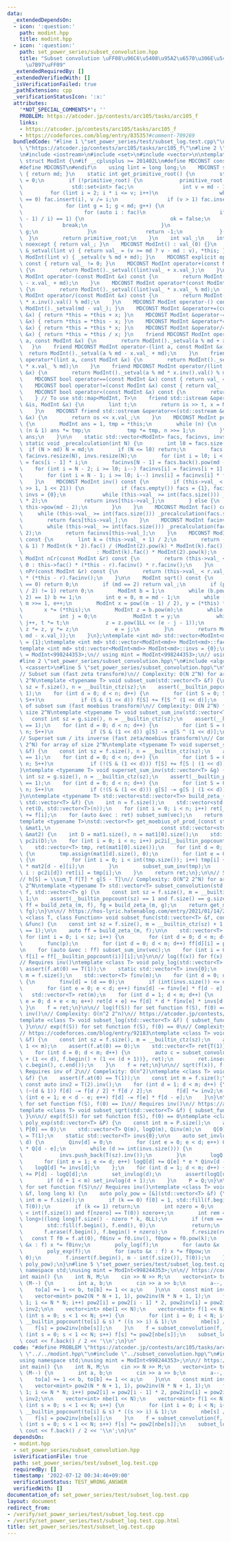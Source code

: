 ```yaml
---
data:
  _extendedDependsOn:
  - icon: ':question:'
    path: modint.hpp
    title: modint.hpp
  - icon: ':question:'
    path: set_power_series/subset_convolution.hpp
    title: "Subset convolution \uFF08\u96C6\u5408\u95A2\u6570\u306E\u5404\u7A2E\u6F14\
      \u7B97\uFF09"
  _extendedRequiredBy: []
  _extendedVerifiedWith: []
  _isVerificationFailed: true
  _pathExtension: cpp
  _verificationStatusIcon: ':x:'
  attributes:
    '*NOT_SPECIAL_COMMENTS*': ''
    PROBLEM: https://atcoder.jp/contests/arc105/tasks/arc105_f
    links:
    - https://atcoder.jp/contests/arc105/tasks/arc105_f
    - https://codeforces.com/blog/entry/83535?#comment-709269
  bundledCode: "#line 1 \"set_power_series/test/subset_log.test.cpp\"\n#define PROBLEM\
    \ \"https://atcoder.jp/contests/arc105/tasks/arc105_f\"\n#line 2 \"modint.hpp\"\
    \n#include <iostream>\n#include <set>\n#include <vector>\n\ntemplate <int md>\
    \ struct ModInt {\n#if __cplusplus >= 201402L\n#define MDCONST constexpr\n#else\n\
    #define MDCONST\n#endif\n    using lint = long long;\n    MDCONST static int mod()\
    \ { return md; }\n    static int get_primitive_root() {\n        static int primitive_root\
    \ = 0;\n        if (!primitive_root) {\n            primitive_root = [&]() {\n\
    \                std::set<int> fac;\n                int v = md - 1;\n       \
    \         for (lint i = 2; i * i <= v; i++)\n                    while (v % i\
    \ == 0) fac.insert(i), v /= i;\n                if (v > 1) fac.insert(v);\n  \
    \              for (int g = 1; g < md; g++) {\n                    bool ok = true;\n\
    \                    for (auto i : fac)\n                        if (ModInt(g).pow((md\
    \ - 1) / i) == 1) {\n                            ok = false;\n               \
    \             break;\n                        }\n                    if (ok) return\
    \ g;\n                }\n                return -1;\n            }();\n      \
    \  }\n        return primitive_root;\n    }\n    int val_;\n    int val() const\
    \ noexcept { return val_; }\n    MDCONST ModInt() : val_(0) {}\n    MDCONST ModInt\
    \ &_setval(lint v) { return val_ = (v >= md ? v - md : v), *this; }\n    MDCONST\
    \ ModInt(lint v) { _setval(v % md + md); }\n    MDCONST explicit operator bool()\
    \ const { return val_ != 0; }\n    MDCONST ModInt operator+(const ModInt &x) const\
    \ {\n        return ModInt()._setval((lint)val_ + x.val_);\n    }\n    MDCONST\
    \ ModInt operator-(const ModInt &x) const {\n        return ModInt()._setval((lint)val_\
    \ - x.val_ + md);\n    }\n    MDCONST ModInt operator*(const ModInt &x) const\
    \ {\n        return ModInt()._setval((lint)val_ * x.val_ % md);\n    }\n    MDCONST\
    \ ModInt operator/(const ModInt &x) const {\n        return ModInt()._setval((lint)val_\
    \ * x.inv().val() % md);\n    }\n    MDCONST ModInt operator-() const { return\
    \ ModInt()._setval(md - val_); }\n    MDCONST ModInt &operator+=(const ModInt\
    \ &x) { return *this = *this + x; }\n    MDCONST ModInt &operator-=(const ModInt\
    \ &x) { return *this = *this - x; }\n    MDCONST ModInt &operator*=(const ModInt\
    \ &x) { return *this = *this * x; }\n    MDCONST ModInt &operator/=(const ModInt\
    \ &x) { return *this = *this / x; }\n    friend MDCONST ModInt operator+(lint\
    \ a, const ModInt &x) {\n        return ModInt()._setval(a % md + x.val_);\n \
    \   }\n    friend MDCONST ModInt operator-(lint a, const ModInt &x) {\n      \
    \  return ModInt()._setval(a % md - x.val_ + md);\n    }\n    friend MDCONST ModInt\
    \ operator*(lint a, const ModInt &x) {\n        return ModInt()._setval(a % md\
    \ * x.val_ % md);\n    }\n    friend MDCONST ModInt operator/(lint a, const ModInt\
    \ &x) {\n        return ModInt()._setval(a % md * x.inv().val() % md);\n    }\n\
    \    MDCONST bool operator==(const ModInt &x) const { return val_ == x.val_; }\n\
    \    MDCONST bool operator!=(const ModInt &x) const { return val_ != x.val_; }\n\
    \    MDCONST bool operator<(const ModInt &x) const {\n        return val_ < x.val_;\n\
    \    } // To use std::map<ModInt, T>\n    friend std::istream &operator>>(std::istream\
    \ &is, ModInt &x) {\n        lint t;\n        return is >> t, x = ModInt(t), is;\n\
    \    }\n    MDCONST friend std::ostream &operator<<(std::ostream &os, const ModInt\
    \ &x) {\n        return os << x.val_;\n    }\n    MDCONST ModInt pow(lint n) const\
    \ {\n        ModInt ans = 1, tmp = *this;\n        while (n) {\n            if\
    \ (n & 1) ans *= tmp;\n            tmp *= tmp, n >>= 1;\n        }\n        return\
    \ ans;\n    }\n\n    static std::vector<ModInt> facs, facinvs, invs;\n    MDCONST\
    \ static void _precalculation(int N) {\n        int l0 = facs.size();\n      \
    \  if (N > md) N = md;\n        if (N <= l0) return;\n        facs.resize(N),\
    \ facinvs.resize(N), invs.resize(N);\n        for (int i = l0; i < N; i++) facs[i]\
    \ = facs[i - 1] * i;\n        facinvs[N - 1] = facs.back().pow(md - 2);\n    \
    \    for (int i = N - 2; i >= l0; i--) facinvs[i] = facinvs[i + 1] * (i + 1);\n\
    \        for (int i = N - 1; i >= l0; i--) invs[i] = facinvs[i] * facs[i - 1];\n\
    \    }\n    MDCONST ModInt inv() const {\n        if (this->val_ < std::min(md\
    \ >> 1, 1 << 21)) {\n            if (facs.empty()) facs = {1}, facinvs = {1},\
    \ invs = {0};\n            while (this->val_ >= int(facs.size())) _precalculation(facs.size()\
    \ * 2);\n            return invs[this->val_];\n        } else {\n            return\
    \ this->pow(md - 2);\n        }\n    }\n    MDCONST ModInt fac() const {\n   \
    \     while (this->val_ >= int(facs.size())) _precalculation(facs.size() * 2);\n\
    \        return facs[this->val_];\n    }\n    MDCONST ModInt facinv() const {\n\
    \        while (this->val_ >= int(facs.size())) _precalculation(facs.size() *\
    \ 2);\n        return facinvs[this->val_];\n    }\n    MDCONST ModInt doublefac()\
    \ const {\n        lint k = (this->val_ + 1) / 2;\n        return (this->val_\
    \ & 1) ? ModInt(k * 2).fac() / (ModInt(2).pow(k) * ModInt(k).fac())\n        \
    \                        : ModInt(k).fac() * ModInt(2).pow(k);\n    }\n    MDCONST\
    \ ModInt nCr(const ModInt &r) const {\n        return (this->val_ < r.val_) ?\
    \ 0 : this->fac() * (*this - r).facinv() * r.facinv();\n    }\n    MDCONST ModInt\
    \ nPr(const ModInt &r) const {\n        return (this->val_ < r.val_) ? 0 : this->fac()\
    \ * (*this - r).facinv();\n    }\n\n    ModInt sqrt() const {\n        if (val_\
    \ == 0) return 0;\n        if (md == 2) return val_;\n        if (pow((md - 1)\
    \ / 2) != 1) return 0;\n        ModInt b = 1;\n        while (b.pow((md - 1) /\
    \ 2) == 1) b += 1;\n        int e = 0, m = md - 1;\n        while (m % 2 == 0)\
    \ m >>= 1, e++;\n        ModInt x = pow((m - 1) / 2), y = (*this) * x * x;\n \
    \       x *= (*this);\n        ModInt z = b.pow(m);\n        while (y != 1) {\n\
    \            int j = 0;\n            ModInt t = y;\n            while (t != 1)\
    \ j++, t *= t;\n            z = z.pow(1LL << (e - j - 1));\n            x *= z,\
    \ z *= z, y *= z;\n            e = j;\n        }\n        return ModInt(std::min(x.val_,\
    \ md - x.val_));\n    }\n};\ntemplate <int md> std::vector<ModInt<md>> ModInt<md>::facs\
    \ = {1};\ntemplate <int md> std::vector<ModInt<md>> ModInt<md>::facinvs = {1};\n\
    template <int md> std::vector<ModInt<md>> ModInt<md>::invs = {0};\n\nusing ModInt998244353\
    \ = ModInt<998244353>;\n// using mint = ModInt<998244353>;\n// using mint = ModInt<1000000007>;\n\
    #line 2 \"set_power_series/subset_convolution.hpp\"\n#include <algorithm>\n#include\
    \ <cassert>\n#line 5 \"set_power_series/subset_convolution.hpp\"\n\n// CUT begin\n\
    // Subset sum (fast zeta transform)\n// Complexity: O(N 2^N) for array of size\
    \ 2^N\ntemplate <typename T> void subset_sum(std::vector<T> &f) {\n    const int\
    \ sz = f.size(), n = __builtin_ctz(sz);\n    assert(__builtin_popcount(sz) ==\
    \ 1);\n    for (int d = 0; d < n; d++) {\n        for (int S = 0; S < 1 << n;\
    \ S++)\n            if (S & (1 << d)) f[S] += f[S ^ (1 << d)];\n    }\n}\n// Inverse\
    \ of subset sum (fast moebius transform)\n// Complexity: O(N 2^N) for array of\
    \ size 2^N\ntemplate <typename T> void subset_sum_inv(std::vector<T> &g) {\n \
    \   const int sz = g.size(), n = __builtin_ctz(sz);\n    assert(__builtin_popcount(sz)\
    \ == 1);\n    for (int d = 0; d < n; d++) {\n        for (int S = 0; S < 1 <<\
    \ n; S++)\n            if (S & (1 << d)) g[S] -= g[S ^ (1 << d)];\n    }\n}\n\n\
    // Superset sum / its inverse (fast zeta/moebius transform)\n// Complexity: O(N\
    \ 2^N) for array of size 2^N\ntemplate <typename T> void superset_sum(std::vector<T>\
    \ &f) {\n    const int sz = f.size(), n = __builtin_ctz(sz);\n    assert(__builtin_popcount(sz)\
    \ == 1);\n    for (int d = 0; d < n; d++) {\n        for (int S = 0; S < 1 <<\
    \ n; S++)\n            if (!(S & (1 << d))) f[S] += f[S | (1 << d)];\n    }\n\
    }\ntemplate <typename T> void superset_sum_inv(std::vector<T> &g) {\n    const\
    \ int sz = g.size(), n = __builtin_ctz(sz);\n    assert(__builtin_popcount(sz)\
    \ == 1);\n    for (int d = 0; d < n; d++) {\n        for (int S = 0; S < 1 <<\
    \ n; S++)\n            if (!(S & (1 << d))) g[S] -= g[S | (1 << d)];\n    }\n\
    }\n\ntemplate <typename T> std::vector<std::vector<T>> build_zeta_(int D, const\
    \ std::vector<T> &f) {\n    int n = f.size();\n    std::vector<std::vector<T>>\
    \ ret(D, std::vector<T>(n));\n    for (int i = 0; i < n; i++) ret[__builtin_popcount(i)][i]\
    \ += f[i];\n    for (auto &vec : ret) subset_sum(vec);\n    return ret;\n}\n\n\
    template <typename T>\nstd::vector<T> get_moebius_of_prod_(const std::vector<std::vector<T>>\
    \ &mat1,\n                                    const std::vector<std::vector<T>>\
    \ &mat2) {\n    int D = mat1.size(), n = mat1[0].size();\n    std::vector<std::vector<int>>\
    \ pc2i(D);\n    for (int i = 0; i < n; i++) pc2i[__builtin_popcount(i)].push_back(i);\n\
    \    std::vector<T> tmp, ret(mat1[0].size());\n    for (int d = 0; d < D; d++)\
    \ {\n        tmp.assign(mat1[d].size(), 0);\n        for (int e = 0; e <= d; e++)\
    \ {\n            for (int i = 0; i < int(tmp.size()); i++) tmp[i] += mat1[e][i]\
    \ * mat2[d - e][i];\n        }\n        subset_sum_inv(tmp);\n        for (auto\
    \ i : pc2i[d]) ret[i] = tmp[i];\n    }\n    return ret;\n};\n\n// Subset convolution\n\
    // h[S] = \\sum_T f[T] * g[S - T]\n// Complexity: O(N^2 2^N) for arrays of size\
    \ 2^N\ntemplate <typename T> std::vector<T> subset_convolution(std::vector<T>\
    \ f, std::vector<T> g) {\n    const int sz = f.size(), m = __builtin_ctz(sz) +\
    \ 1;\n    assert(__builtin_popcount(sz) == 1 and f.size() == g.size());\n    auto\
    \ ff = build_zeta_(m, f), fg = build_zeta_(m, g);\n    return get_moebius_of_prod_(ff,\
    \ fg);\n}\n\n// https://hos-lyric.hatenablog.com/entry/2021/01/14/201231\ntemplate\
    \ <class T, class Function> void subset_func(std::vector<T> &f, const Function\
    \ &func) {\n    const int sz = f.size(), m = __builtin_ctz(sz) + 1;\n    assert(__builtin_popcount(sz)\
    \ == 1);\n\n    auto ff = build_zeta_(m, f);\n\n    std::vector<T> p(m);\n   \
    \ for (int i = 0; i < sz; i++) {\n        for (int d = 0; d < m; d++) p[d] = ff[d][i];\n\
    \        func(p);\n        for (int d = 0; d < m; d++) ff[d][i] = p[d];\n    }\n\
    \n    for (auto &vec : ff) subset_sum_inv(vec);\n    for (int i = 0; i < sz; i++)\
    \ f[i] = ff[__builtin_popcount(i)][i];\n}\n\n// log(f(x)) for f(x), f(0) == 1\n\
    // Requires inv()\ntemplate <class T> void poly_log(std::vector<T> &f) {\n   \
    \ assert(f.at(0) == T(1));\n    static std::vector<T> invs{0};\n    const int\
    \ m = f.size();\n    std::vector<T> finv(m);\n    for (int d = 0; d < m; d++)\
    \ {\n        finv[d] = (d == 0);\n        if (int(invs.size()) <= d) invs.push_back(T(d).inv());\n\
    \        for (int e = 0; e < d; e++) finv[d] -= finv[e] * f[d - e];\n    }\n \
    \   std::vector<T> ret(m);\n    for (int d = 1; d < m; d++) {\n        for (int\
    \ e = 0; d + e < m; e++) ret[d + e] += f[d] * d * finv[e] * invs[d + e];\n   \
    \ }\n    f = ret;\n}\n\n// log(f(S)) for set function f(S), f(0) == 1\n// Requires\
    \ inv()\n// Complexity: O(n^2 2^n)\n// https://atcoder.jp/contests/abc213/tasks/abc213_g\n\
    template <class T> void subset_log(std::vector<T> &f) { subset_func(f, poly_log<T>);\
    \ }\n\n// exp(f(S)) for set function f(S), f(0) == 0\n// Complexity: O(n^2 2^n)\n\
    // https://codeforces.com/blog/entry/92183\ntemplate <class T> void subset_exp(std::vector<T>\
    \ &f) {\n    const int sz = f.size(), m = __builtin_ctz(sz);\n    assert(sz ==\
    \ 1 << m);\n    assert(f.at(0) == 0);\n    std::vector<T> ret{T(1)};\n    ret.reserve(sz);\n\
    \    for (int d = 0; d < m; d++) {\n        auto c = subset_convolution({f.begin()\
    \ + (1 << d), f.begin() + (1 << (d + 1))}, ret);\n        ret.insert(ret.end(),\
    \ c.begin(), c.end());\n    }\n    f = ret;\n}\n\n// sqrt(f(x)), f(x) == 1\n//\
    \ Requires inv of 2\n// Compelxity: O(n^2)\ntemplate <class T> void poly_sqrt(std::vector<T>\
    \ &f) {\n    assert(f.at(0) == T(1));\n    const int m = f.size();\n    static\
    \ const auto inv2 = T(2).inv();\n    for (int d = 1; d < m; d++) {\n        if\
    \ (~(d & 1)) f[d] -= f[d / 2] * f[d / 2];\n        f[d] *= inv2;\n        for\
    \ (int e = 1; e < d - e; e++) f[d] -= f[e] * f[d - e];\n    }\n}\n\n// sqrt(f(S))\
    \ for set function f(S), f(0) == 1\n// Requires inv()\n// https://atcoder.jp/contests/xmascon20/tasks/xmascon20_h\n\
    template <class T> void subset_sqrt(std::vector<T> &f) { subset_func(f, poly_sqrt<T>);\
    \ }\n\n// exp(f(S)) for set function f(S), f(0) == 0\ntemplate <class T> void\
    \ poly_exp(std::vector<T> &P) {\n    const int m = P.size();\n    assert(m and\
    \ P[0] == 0);\n    std::vector<T> Q(m), logQ(m), Qinv(m);\n    Q[0] = Qinv[0]\
    \ = T(1);\n    static std::vector<T> invs{0};\n\n    auto set_invlog = [&](int\
    \ d) {\n        Qinv[d] = 0;\n        for (int e = 0; e < d; e++) Qinv[d] -= Qinv[e]\
    \ * Q[d - e];\n        while (d >= int(invs.size())) {\n            int sz = invs.size();\n\
    \            invs.push_back(T(sz).inv());\n        }\n        logQ[d] = 0;\n \
    \       for (int e = 1; e <= d; e++) logQ[d] += Q[e] * e * Qinv[d - e];\n    \
    \    logQ[d] *= invs[d];\n    };\n    for (int d = 1; d < m; d++) {\n        Q[d]\
    \ += P[d] - logQ[d];\n        set_invlog(d);\n        assert(logQ[d] == P[d]);\n\
    \        if (d + 1 < m) set_invlog(d + 1);\n    }\n    P = Q;\n}\n\n// f(S)^k\
    \ for set function f(S)\n// Requires inv()\ntemplate <class T> void subset_pow(std::vector<T>\
    \ &f, long long k) {\n    auto poly_pow = [&](std::vector<T> &f) {\n        const\
    \ int m = f.size();\n        if (k == 0) f[0] = 1, std::fill(f.begin() + 1, f.end(),\
    \ T(0));\n        if (k <= 1) return;\n        int nzero = 0;\n        while (nzero\
    \ < int(f.size()) and f[nzero] == T(0)) nzero++;\n        int rem = std::max<long\
    \ long>((long long)f.size() - nzero * k, 0LL);\n        if (rem == 0) {\n    \
    \        std::fill(f.begin(), f.end(), 0);\n            return;\n        }\n \
    \       f.erase(f.begin(), f.begin() + nzero);\n        f.resize(rem);\n     \
    \   const T f0 = f.at(0), f0inv = f0.inv(), f0pow = f0.pow(k);\n        for (auto\
    \ &x : f) x *= f0inv;\n        poly_log(f);\n        for (auto &x : f) x *= k;\n\
    \        poly_exp(f);\n        for (auto &x : f) x *= f0pow;\n        f.resize(rem,\
    \ 0);\n        f.insert(f.begin(), m - int(f.size()), T(0));\n    };\n    subset_func(f,\
    \ poly_pow);\n}\n#line 5 \"set_power_series/test/subset_log.test.cpp\"\nusing\
    \ namespace std;\nusing mint = ModInt<998244353>;\n\n// https://codeforces.com/blog/entry/83535?#comment-709269\n\
    int main() {\n    int N, M;\n    cin >> N >> M;\n    vector<int> to(N);\n    while\
    \ (M--) {\n        int a, b;\n        cin >> a >> b;\n        a--, b--;\n    \
    \    to[a] += 1 << b, to[b] += 1 << a;\n    }\n\n    const mint inv2 = mint(2).inv();\n\
    \    vector<mint> pow2(N * N + 1, 1), pow2inv(N * N + 1, 1);\n    for (int i =\
    \ 1; i <= N * N; i++) pow2[i] = pow2[i - 1] * 2, pow2inv[i] = pow2inv[i - 1] *\
    \ inv2;\n\n    vector<int> nbe(1 << N);\n    vector<mint> f(1 << N);\n    for\
    \ (int s = 0; s < 1 << N; s++) {\n        for (int i = 0; i < N; i++) nbe[s] +=\
    \ __builtin_popcount(to[i] & s) * ((s >> i) & 1);\n        nbe[s] /= 2;\n    \
    \    f[s] = pow2inv[nbe[s]];\n    }\n    f = subset_convolution(f, f);\n    for\
    \ (int s = 0; s < 1 << N; s++) f[s] *= pow2[nbe[s]];\n    subset_log(f);\n   \
    \ cout << f.back() / 2 << '\\n';\n}\n"
  code: "#define PROBLEM \"https://atcoder.jp/contests/arc105/tasks/arc105_f\"\n#include\
    \ \"../../modint.hpp\"\n#include \"../subset_convolution.hpp\"\n#include <iostream>\n\
    using namespace std;\nusing mint = ModInt<998244353>;\n\n// https://codeforces.com/blog/entry/83535?#comment-709269\n\
    int main() {\n    int N, M;\n    cin >> N >> M;\n    vector<int> to(N);\n    while\
    \ (M--) {\n        int a, b;\n        cin >> a >> b;\n        a--, b--;\n    \
    \    to[a] += 1 << b, to[b] += 1 << a;\n    }\n\n    const mint inv2 = mint(2).inv();\n\
    \    vector<mint> pow2(N * N + 1, 1), pow2inv(N * N + 1, 1);\n    for (int i =\
    \ 1; i <= N * N; i++) pow2[i] = pow2[i - 1] * 2, pow2inv[i] = pow2inv[i - 1] *\
    \ inv2;\n\n    vector<int> nbe(1 << N);\n    vector<mint> f(1 << N);\n    for\
    \ (int s = 0; s < 1 << N; s++) {\n        for (int i = 0; i < N; i++) nbe[s] +=\
    \ __builtin_popcount(to[i] & s) * ((s >> i) & 1);\n        nbe[s] /= 2;\n    \
    \    f[s] = pow2inv[nbe[s]];\n    }\n    f = subset_convolution(f, f);\n    for\
    \ (int s = 0; s < 1 << N; s++) f[s] *= pow2[nbe[s]];\n    subset_log(f);\n   \
    \ cout << f.back() / 2 << '\\n';\n}\n"
  dependsOn:
  - modint.hpp
  - set_power_series/subset_convolution.hpp
  isVerificationFile: true
  path: set_power_series/test/subset_log.test.cpp
  requiredBy: []
  timestamp: '2022-07-12 00:34:46+09:00'
  verificationStatus: TEST_WRONG_ANSWER
  verifiedWith: []
documentation_of: set_power_series/test/subset_log.test.cpp
layout: document
redirect_from:
- /verify/set_power_series/test/subset_log.test.cpp
- /verify/set_power_series/test/subset_log.test.cpp.html
title: set_power_series/test/subset_log.test.cpp
---
```

